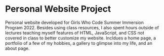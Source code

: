 # Personal Website Project

Personal website developed for Girls Who Code Summer Immersion Program 2022. Besides using class resources, I also spent hours outside of lectures teaching myself features of HTML, JavaScript, and CSS not covered in class to better customize my website. Incldues a home page, a portfolio of a few of my hobbies, a gallery to glimpse into my life, and an about page.
